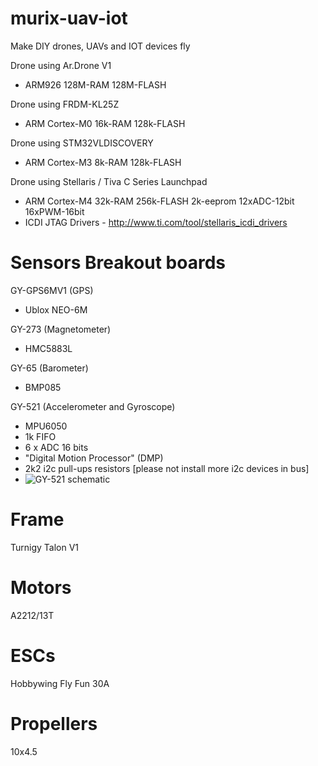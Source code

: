 murix-uav-iot
=============

Make DIY drones, UAVs and IOT devices fly

Drone using Ar.Drone V1 
* ARM926 128M-RAM 128M-FLASH

Drone using FRDM-KL25Z 
* ARM Cortex-M0 16k-RAM 128k-FLASH

Drone using STM32VLDISCOVERY 
* ARM Cortex-M3 8k-RAM 128k-FLASH

Drone using Stellaris / Tiva C Series Launchpad
* ARM Cortex-M4 32k-RAM 256k-FLASH 2k-eeprom 12xADC-12bit 16xPWM-16bit
* ICDI JTAG Drivers - http://www.ti.com/tool/stellaris_icdi_drivers



Sensors Breakout boards
=======================

GY-GPS6MV1 (GPS)
* Ublox NEO-6M

GY-273 (Magnetometer)
* HMC5883L

GY-65 (Barometer)
* BMP085

GY-521 (Accelerometer and Gyroscope)
* MPU6050
* 1k FIFO
* 6 x ADC 16 bits
* "Digital Motion Processor" (DMP)
* 2k2 i2c pull-ups resistors [please not install more i2c devices in bus]
* ![GY-521 schematic](datasheets/gy-521.jpg "GY-521 schematic")


Frame
=====

Turnigy Talon V1

Motors
======

A2212/13T

ESCs
====

Hobbywing Fly Fun 30A

Propellers
==========
10x4.5











